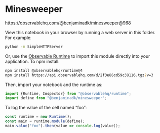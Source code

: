 # Minesweeper

https://observablehq.com/@benjaminadk/minesweeper@968

View this notebook in your browser by running a web server in this folder. For
example:

~~~sh
python -m SimpleHTTPServer
~~~

Or, use the [Observable Runtime](https://github.com/observablehq/runtime) to
import this module directly into your application. To npm install:

~~~sh
npm install @observablehq/runtime@4
npm install https://api.observablehq.com/d/2f3e86cd59c38116.tgz?v=3
~~~

Then, import your notebook and the runtime as:

~~~js
import {Runtime, Inspector} from "@observablehq/runtime";
import define from "@benjaminadk/minesweeper";
~~~

To log the value of the cell named “foo”:

~~~js
const runtime = new Runtime();
const main = runtime.module(define);
main.value("foo").then(value => console.log(value));
~~~
